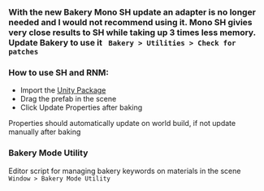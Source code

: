 ### With the new Bakery Mono SH update an adapter is no longer needed and I would not recommend using it. Mono SH givies very close results to SH while taking up 3 times less memory. Update Bakery to use it ` Bakery > Utilities > Check for patches`</b>


### How to use SH and RNM:

- Import the [Unity Package](https://github.com/z3y/UdonBakeryAdapter/releases)
- Drag the prefab in the scene
- Click Update Properties after baking

Properties should automatically update on world build, if not update manually after baking

### Bakery Mode Utility
Editor script for managing bakery keywords on materials in the scene `Window > Bakery Mode Utility`
